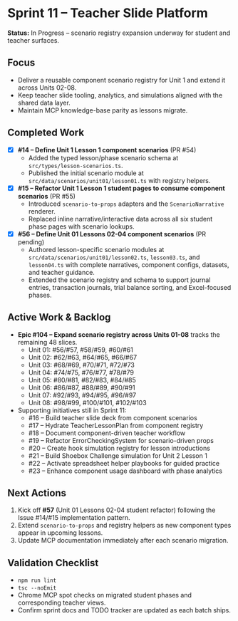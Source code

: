 # Sprint 11 – Teacher Slide Platform

**Status:** In Progress – scenario registry expansion underway for student and teacher surfaces.

## Focus
- Deliver a reusable component scenario registry for Unit 1 and extend it across Units 02-08.
- Keep teacher slide tooling, analytics, and simulations aligned with the shared data layer.
- Maintain MCP knowledge-base parity as lessons migrate.

## Completed Work
- [x] **#14 – Define Unit 1 Lesson 1 component scenarios** (PR #54)
  - Added the typed lesson/phase scenario schema at `src/types/lesson-scenarios.ts`.
  - Published the initial scenario module at `src/data/scenarios/unit01/lesson01.ts` with registry helpers.
- [x] **#15 – Refactor Unit 1 Lesson 1 student pages to consume component scenarios** (PR #55)
  - Introduced `scenario-to-props` adapters and the `ScenarioNarrative` renderer.
  - Replaced inline narrative/interactive data across all six student phase pages with scenario lookups.
- [x] **#56 – Define Unit 01 Lessons 02-04 component scenarios** (PR pending)
  - Authored lesson-specific scenario modules at `src/data/scenarios/unit01/lesson02.ts`, `lesson03.ts`, and `lesson04.ts` with complete narratives, component configs, datasets, and teacher guidance.
  - Extended the scenario registry and schema to support journal entries, transaction journals, trial balance sorting, and Excel-focused phases.

## Active Work & Backlog
- **Epic #104 – Expand scenario registry across Units 01-08** tracks the remaining 48 slices.
  - Unit 01: #56/#57, #58/#59, #60/#61
  - Unit 02: #62/#63, #64/#65, #66/#67
  - Unit 03: #68/#69, #70/#71, #72/#73
  - Unit 04: #74/#75, #76/#77, #78/#79
  - Unit 05: #80/#81, #82/#83, #84/#85
  - Unit 06: #86/#87, #88/#89, #90/#91
  - Unit 07: #92/#93, #94/#95, #96/#97
  - Unit 08: #98/#99, #100/#101, #102/#103
- Supporting initiatives still in Sprint 11:
  - #16 – Build teacher slide deck from component scenarios
  - #17 – Hydrate TeacherLessonPlan from component registry
  - #18 – Document component-driven teacher workflow
  - #19 – Refactor ErrorCheckingSystem for scenario-driven props
  - #20 – Create hook simulation registry for lesson introductions
  - #21 – Build Shoebox Challenge simulation for Unit 2 Lesson 1
  - #22 – Activate spreadsheet helper playbooks for guided practice
  - #23 – Enhance component usage dashboard with phase analytics

## Next Actions
1. Kick off **#57** (Unit 01 Lessons 02-04 student refactor) following the Issue #14/#15 implementation pattern.
2. Extend `scenario-to-props` and registry helpers as new component types appear in upcoming lessons.
3. Update MCP documentation immediately after each scenario migration.

## Validation Checklist
- `npm run lint`
- `tsc --noEmit`
- Chrome MCP spot checks on migrated student phases and corresponding teacher views.
- Confirm sprint docs and TODO tracker are updated as each batch ships.
